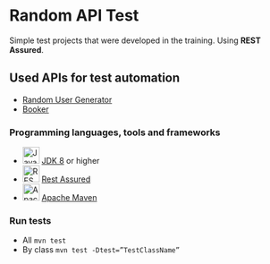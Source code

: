 # Random API Test
 Simple test projects that were developed in the training. Using **REST Assured**.

## Used APIs for test automation

* [Random User Generator](https://randomuser.me)
* [Booker](https://restful-booker.herokuapp.com/apidoc/index.htm)

### Programming languages, tools and frameworks

* <img src="https://w7.pngwing.com/pngs/486/685/png-transparent-java-hd-logo-thumbnail.png" width="30" height="30" alt="Java programming language logo"> [JDK 8](https://docs.oracle.com/javase/8/docs/) or higher
* <img src="https://avatars.githubusercontent.com/u/19369327?s=200&v=4" width="30" height="30" alt="REST Assured framework logo"> [Rest Assured](https://rest-assured.io/)
* <img src="https://logowik.com/content/uploads/images/maven-apache3537.jpg" width="30" height="30" alt="Apache Maven logo"> [Apache Maven](https://maven.apache.org/download.cgi)

### Run tests
- All `mvn test`
- By class `mvn test -Dtest=”TestClassName”`
